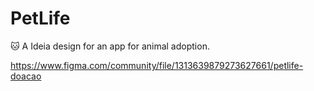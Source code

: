 # PetLife
🐱 A Ideia design for an app for animal adoption.

https://www.figma.com/community/file/1313639879273627661/petlife-doacao
